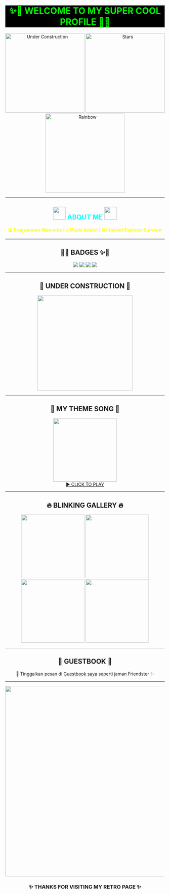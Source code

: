 <!-- Profil README paling norak tahun 2000an -->
<h1 align="center" style="color:lime; background:black;">
  ✨💾 WELCOME TO MY SUPER COOL PROFILE 💾✨
</h1>

<p align="center">
  <img src="https://i.gifer.com/7VE.gif" width="250" alt="Under Construction">
  <img src="https://media.giphy.com/media/xT0xeJpnrWC4XWblEk/giphy.gif" width="250" alt="Stars">
  <img src="https://media.giphy.com/media/3ohzdYJK1wAdPWVk88/giphy.gif" width="250" alt="Rainbow">
</p>

---

<h2 align="center">
  <img src="https://media.giphy.com/media/ZbftmEwht0nD6/giphy.gif" width="40"> 
  <font color="cyan">ABOUT ME</font> 
  <img src="https://media.giphy.com/media/ZbftmEwht0nD6/giphy.gif" width="40">
</h2>

<p align="center">
  <b><font color="yellow">💻 Programmer Wannabe | 🎶 Music Addict | 🌐 Internet Explorer Survivor</font></b>
</p>

---

<h2 align="center">
  🌟✨ BADGES ✨🌟
</h2>

<p align="center">
  <img src="https://img.shields.io/badge/OS-Windows%2095-lightgrey?style=for-the-badge&logo=windows95">
  <img src="https://img.shields.io/badge/Browser-Internet%20Explorer-blue?style=for-the-badge&logo=internet-explorer">
  <img src="https://img.shields.io/badge/Chat-Yahoo!%20Messenger-purple?style=for-the-badge&logo=yahoo">
  <img src="https://img.shields.io/badge/Game-Counter%20Strike-green?style=for-the-badge&logo=steam">
</p>

---

<h2 align="center">🚧 UNDER CONSTRUCTION 🚧</h2>

<p align="center">
  <img src="https://c.tenor.com/Z8DgkFQmrAcAAAAj/under-construction.gif" width="300">
</p>

---

<h2 align="center">🎵 MY THEME SONG 🎵</h2>

<p align="center">
  <a href="https://youtu.be/dQw4w9WgXcQ" target="_blank">
    <img src="https://media.giphy.com/media/h8dYF0t5i0O12/giphy.gif" width="200"><br>
    ▶️ CLICK TO PLAY
  </a>
</p>

---

<h2 align="center">🔥 BLINKING GALLERY 🔥</h2>

<p align="center">
  <img src="https://media.giphy.com/media/l0Exk8EUzSLsrErEQ/giphy.gif" width="200">
  <img src="https://media.giphy.com/media/26ufdipQqU2lhNA4g/giphy.gif" width="200">
  <img src="https://media.giphy.com/media/l0HlOvJ7yaacpuSas/giphy.gif" width="200">
  <img src="https://media.giphy.com/media/xT0xeJpnrWC4XWblEk/giphy.gif" width="200">
</p>

---

<h2 align="center">📓 GUESTBOOK 📓</h2>

<p align="center">
  💬 Tinggalkan pesan di <a href="https://github.com/USERNAME/USERNAME/issues">Guestbook saya</a> seperti jaman Friendster ✨
</p>

---

<p align="center">
  <img src="https://media.giphy.com/media/l0K4mbH5nvvDfxrnS/giphy.gif" width="600">
</p>

<h3 align="center">✨ THANKS FOR VISITING MY RETRO PAGE ✨</h3>
